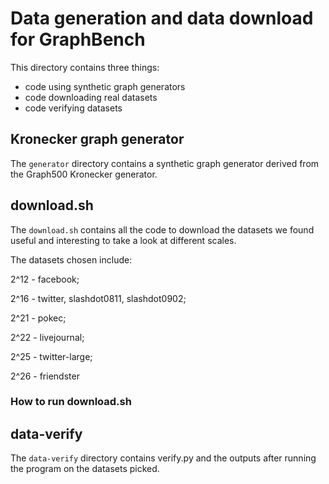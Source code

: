 # Data generation and data download for GraphBench

This directory contains three things:
* code using synthetic graph generators
* code downloading real datasets
* code verifying datasets


## Kronecker graph generator
The ```generator``` directory contains a synthetic graph generator derived from the Graph500 Kronecker generator.

## download.sh
The ```download.sh``` contains all the code to download the datasets we found useful and interesting to take a look at different scales. 

The datasets chosen include:

2^12 - facebook; 

2^16 - twitter, slashdot0811, slashdot0902;

2^21 - pokec;

2^22 - livejournal;

2^25 - twitter-large;

2^26 - friendster

### How to run download.sh


## data-verify
The ```data-verify``` directory contains verify.py and the outputs after running the program on the datasets picked.
